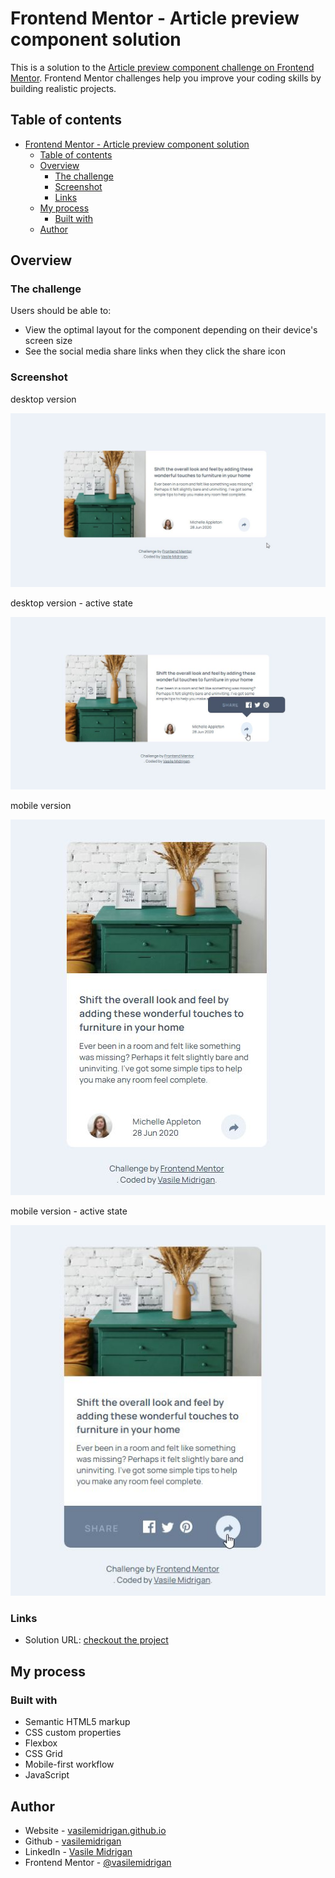 # Frontend Mentor - Article preview component solution

This is a solution to the [Article preview component challenge on Frontend Mentor](https://www.frontendmentor.io/challenges/article-preview-component-dYBN_pYFT). Frontend Mentor challenges help you improve your coding skills by building realistic projects.

## Table of contents

- [Frontend Mentor - Article preview component solution](#frontend-mentor---article-preview-component-solution)
  - [Table of contents](#table-of-contents)
  - [Overview](#overview)
    - [The challenge](#the-challenge)
    - [Screenshot](#screenshot)
    - [Links](#links)
  - [My process](#my-process)
    - [Built with](#built-with)
  - [Author](#author)

## Overview

### The challenge

Users should be able to:

- View the optimal layout for the component depending on their device's screen size
- See the social media share links when they click the share icon

### Screenshot

desktop version

![](./images/screenshots/desktop_version.jpg)

desktop version - active state

![](./images/screenshots/desktop_version_active_state.jpg)

mobile version

![](./images/screenshots/mobile_version.jpg)

mobile version - active state

![](./images/screenshots/mobile_version_active_state.jpg)

### Links

- Solution URL: [checkout the project](https://vasilemidrigan.github.io/article-preview-component-main/)

## My process

### Built with

- Semantic HTML5 markup
- CSS custom properties
- Flexbox
- CSS Grid
- Mobile-first workflow
- JavaScript

## Author

- Website - [vasilemidrigan.github.io](https://vasilemidrigan.github.io/)
- Github - [vasilemidrigan](https://github.com/vasilemidrigan)
- LinkedIn - [Vasile Midrigan](https://www.linkedin.com/in/vasile-midrigan/)
- Frontend Mentor - [@vasilemidrigan](https://www.frontendmentor.io/profile/vasilemidrigan)
